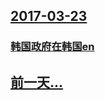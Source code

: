 ## [2017-03-23](/zh/news/2017/03/23/index.md)

### [韩国政府在韩国en ](/zh/news/2017/03/23/韩国政府在韩国en.md)
## [前一天...](/zh/news/2017/03/22/index.md)

